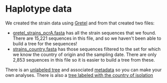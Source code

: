 # Haplotype data

We created the strain data using [Gretel](https://github.com/linsalrob/crAssphage/tree/master/Metagenomes/Haplotypes) and from that created two files:

* [gretel_strains_pcrA.fasta](gretel_strains_pcrA.fasta) has all the strain sequences that we found. There are 15,221 sequences in this file, and so we haven't been able to build a tree for the sequences!
* [strains_country.fasta](strains_country.fasta) has those sequences filtered to the set for which we know the country of origin and the sampling date. There are only 2,853 sequences in this file so it is easier to build a tree from these.

There is an [unlabeled tree](strains_country.fasta) and associated [metadata](metadata.tsv) so you can make your own analyses. There is also a [tree labeled with the country of isolation](seqs.country.tree)

